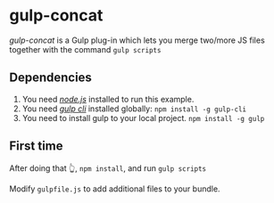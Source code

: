 # gulp-concat

*gulp-concat* is a Gulp plug-in which lets you merge two/more JS files together with the command `gulp scripts`

## Dependencies

1. You need *[node.js](https://nodejs.org/en/)* installed to run this example.
2. You need *[gulp cli](https://gulpjs.com/)* installed globally: `npm install -g gulp-cli`
3. You need to install gulp to your local project. `npm install -g gulp`

## First time

After doing that 👆, `npm install`, and run `gulp scripts`

Modify `gulpfile.js` to add additional files to your bundle.

